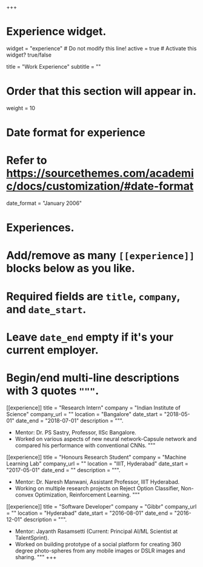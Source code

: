 +++
# Experience widget.
widget = "experience"  # Do not modify this line!
active = true  # Activate this widget? true/false

title = "Work Experience"
subtitle = ""

# Order that this section will appear in.
weight = 10

# Date format for experience
#   Refer to https://sourcethemes.com/academic/docs/customization/#date-format
date_format = "January 2006"

# Experiences.
#   Add/remove as many `[[experience]]` blocks below as you like.
#   Required fields are `title`, `company`, and `date_start`.
#   Leave `date_end` empty if it's your current employer.
#   Begin/end multi-line descriptions with 3 quotes `"""`.
[[experience]]
  title = "Research Intern"
  company = "Indian Institute of Science"
  company_url = ""
  location = "Bangalore"
  date_start = "2018-05-01"
  date_end = "2018-07-01"
  description = """.
 
  * Mentor: Dr. PS Sastry, Professor, IISc Bangalore.
  * Worked on various aspects of new neural network-Capsule network and compared his performance with conventional CNNs.
"""

[[experience]]
  title = "Honours Research Student"
  company = "Machine Learning Lab"
  company_url = ""
  location = "IIIT, Hyderabad"
  date_start = "2017-05-01"
  date_end = ""
  description = """. 
   
  * Mentor: Dr. Naresh Manwani, Assistant Professor, IIIT Hyderabad.
  * Working on multiple research projects on Reject Option Classifier, Non-convex Optimization, Reinforcement Learning.
"""

[[experience]]
  title = "Software Developer"
  company = "Gibbr"
  company_url = ""
  location = "Hyderabad"
  date_start = "2016-08-01"
  date_end = "2016-12-01"
  description = """. 
   
  * Mentor: Jayanth Rasamsetti (Current: Principal AI/ML Scientist at TalentSprint).
  * Worked on building prototype of a social platform for creating 360 degree photo-spheres from any mobile images or DSLR images and sharing.
"""
+++
